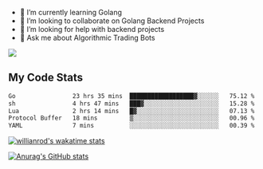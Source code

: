 
- 🌱 I’m currently learning Golang
- 👯 I’m looking to collaborate on Golang Backend Projects
- 🤔 I’m looking for help with backend projects
- 💬 Ask me about Algorithmic Trading Bots

![](https://github-profile-trophy.vercel.app/?username=kevinbarrero)

## My Code Stats

<!--START_SECTION:waka-->

```txt
Go                23 hrs 35 mins  ██████████████████▓░░░░░░   75.12 %
sh                4 hrs 47 mins   ███▓░░░░░░░░░░░░░░░░░░░░░   15.28 %
Lua               2 hrs 14 mins   █▓░░░░░░░░░░░░░░░░░░░░░░░   07.13 %
Protocol Buffer   18 mins         ▒░░░░░░░░░░░░░░░░░░░░░░░░   00.96 %
YAML              7 mins          ░░░░░░░░░░░░░░░░░░░░░░░░░   00.39 %
```

<!--END_SECTION:waka-->

[![willianrod's wakatime stats](https://github-readme-stats.vercel.app/api/wakatime?username=holdandup&layout=compact&theme=react&custom_title=Wakatime%20All%20Time%20Stats&langs_count=8)](https://github.com/anuraghazra/github-readme-stats)

[![Anurag's GitHub stats](https://github-readme-stats.vercel.app/api?username=Kevinbarrero)](https://github.com/anuraghazra/github-readme-stats)




